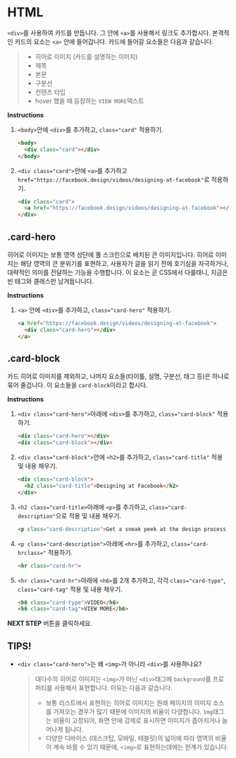 # HTML
`<div>`를 사용하여 카드를 만듭니다. 그 안에  `<a>`를 사용해서 링크도 추가합시다. 본격적인 카드의 요소는 `<a>` 안에 들어갑니다. 카드에 들어갈 요소들은 다음과 같습니다.
> - 히어로 이미지 (카드를 설명하는 이미지)
> - 제목
> - 본문
> - 구분선
> - 컨텐츠 타입
> - hover 했을 때 등장하는 `VIEW MORE`텍스트

**Instructions**
1. `<body>`안에 `<div>`를 추가하고, `class="card"` 적용하기. 
    ```html
    <body>
      <div class="card"></div>
    </body>
    ```
1. `<div class="card">`안에 `<a>`를 추가하고 `href="https://facebook.design/videos/designing-at-facebook"`로 적용하기. 
    ```html
    <div class="card">
      <a href="https://facebook.design/videos/designing-at-facebook"></a>
    </div>
    ```



## .card-hero
히어로 이미지는 보통 영역 상단에 풀 스크린으로 배치된 큰 이미지입니다. 히어로 이미지는 해당 영역의 큰 분위기를 표현하고, 사용자가 글을 읽기 전에 호기심을 자극하거나, 대략적인 의미를 전달하는 기능을 수행합니다. 이 요소는 곧 CSS에서 다룰태니, 지금은 빈 태그와 클래스만 남겨둡니니다.

**Instructions**
1. `<a>` 안에 `<div>`를 추가하고, `class="card-hero"` 적용하기. 
    ```html
    <a href="https://facebook.design/videos/designing-at-facebook">
      <div class="card-hero"></div>
    </a>
    ```



## .card-block
카드 히어로 이미지를 제외하고, 나머지 요소들(타이틀, 설명, 구분선, 태그 등)은 하나로 묶어 줄겁니다. 이 요소들을 `card-block`이라고 합시다.

**Instructions**
1. `<div class="card-hero">`아래에 `<div>`를 추가하고, `class="card-block"` 적용하기. 
    ```html
    <div class="card-hero"></div>
    <div class="card-block"></div> 
    ```

1. `<div class="card-block">`안에 `<h2>`를 추가하고, `class="card-title"` 적용 및 내용 채우기.
    ```html
    <div class="card-block">
      <h2 class="card-title">Designing at Facebook</h2> 
    </div>  
    ```

1. `<h2 class="card-title>`아래에 `<p>`를 추가하고, `class="card-description"`으로 적용 및 내용 채우기. 
    ```html
    <p class="card-description">Get a sneak peek at the design process at Facebook from product designers Cat Audi and George Kedenburg III.</p>       
    ```

1. `<p class="card-description">`아래에 `<hr>`를 추가하고, `class="card-hrclass="` 적용하기. 
    ```html
    <hr class="card-hr">       
    ```

1. `<hr class="card-hr">`아래에 `<h6>`를 2개 추가하고, 각각 `class="card-type"`, `class="card-tag"` 적용 및 내용 채우기. 
    ```html
    <h6 class="card-type">VIDEO</h6>
    <h6 class="card-tag">VIEW MORE</h6>
    ```


**NEXT STEP** 버튼을 클릭하세요.



## TIPS!

- `<div class="card-hero">`는 왜 `<img>`가 아니라 `<div>`를 사용하나요?

  > 대다수의 히어로 이미지는 `<img>`가 아닌 `<div>`태그에 `background`를 프로퍼티를 사용해서 표현합니다. 이유는 다음과 같습니다. 
  >
  > - 보통 리스트에서 표현하는 히어로 이미지는 원래 페이지의 이미지 소스를 가져오는 경우가 많기 때문에 이미지의 비율이 다양합니다. `ìmg`태그는 비율이 고정되어, 화면 안에 강제로 표시하면 이미지가 좁아지거나 늘어나게 됩니다.
  > - 다양한 디바이스 (데스크탑, 모바일, 테블릿)의 넓이에 따라 영역의 비율이 계속 바뀔 수 있기 때문에, `<img>`로 표현하는데에는 한계가 있습니다. 


